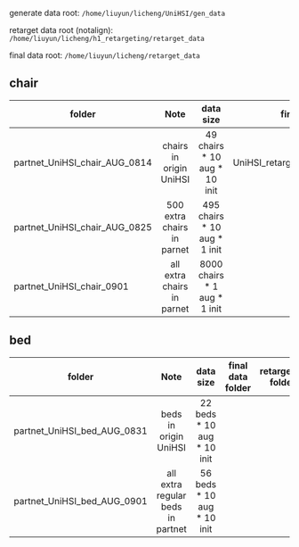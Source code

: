generate data root: `/home/liuyun/licheng/UniHSI/gen_data`

retarget data root (notalign): `/home/liuyun/licheng/h1_retargeting/retarget_data`

final data root: `/home/liuyun/licheng/retarget_data`

## chair 

|folder |         Note           |  data size | final data folder |retargeted folder |
|---|:---------------------:|:--------------:|:--------------:|:--------------:|
| partnet_UniHSI_chair_AUG_0814 | chairs in origin UniHSI       | 49 chairs * 10 aug * 10 init|UniHSI_retargeted_data_augmented_sit |-- |
| partnet_UniHSI_chair_AUG_0825 | 500 extra chairs in parnet  | 495 chairs * 10 aug * 1 init| |UniHSI_retargeted_partnet_add500_aug_chair_sit_0825_notalign|
| partnet_UniHSI_chair_0901 | all extra chairs in parnet    | 8000 chairs * 1 aug * 1 init| | |


## bed 

|folder |         Note           |  data size | final data folder |retargeted folder |
|---|:---------------------:|:--------------:|:--------------:|:--------------:|
| partnet_UniHSI_bed_AUG_0831 | beds in origin UniHSI | 22 beds * 10 aug * 10 init|  | |
| partnet_UniHSI_bed_AUG_0901 | all extra regular beds in partnet | 56 beds * 10 aug * 10 init|  | |